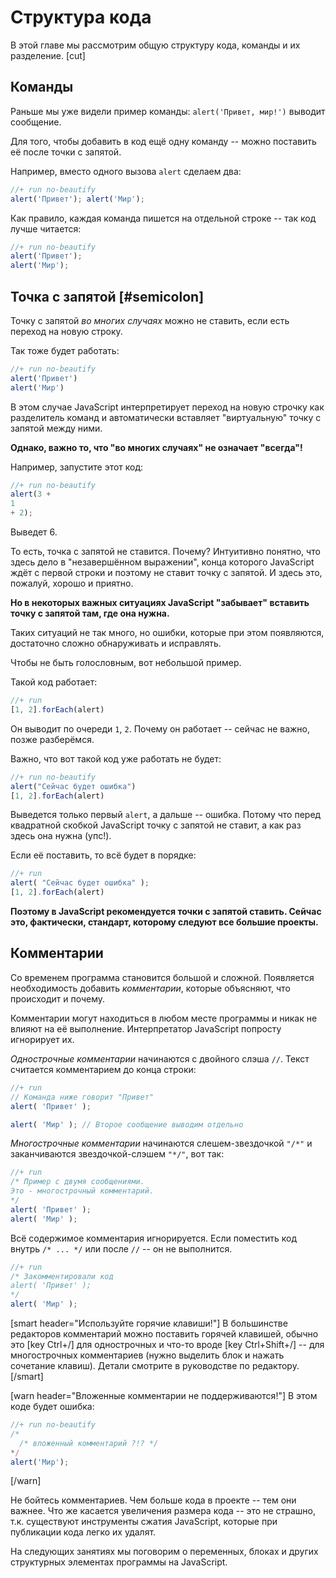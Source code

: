 # Структура кода

В этой главе мы рассмотрим общую структуру кода, команды и их разделение.
[cut]
## Команды

Раньше мы уже видели пример команды: `alert('Привет, мир!')` выводит сообщение.

Для того, чтобы добавить в код ещё одну команду -- можно поставить её после точки с запятой.

Например, вместо одного вызова `alert` сделаем два:

```js
//+ run no-beautify
alert('Привет'); alert('Мир');
```

Как правило, каждая команда пишется на отдельной строке -- так код лучше читается:

```js
//+ run no-beautify
alert('Привет'); 
alert('Мир');
```

## Точка с запятой [#semicolon]

Точку с запятой *во многих случаях* можно не ставить, если есть переход на новую строку. 

Так тоже будет работать:

```js
//+ run no-beautify
alert('Привет') 
alert('Мир')
```

В этом случае JavaScript интерпретирует переход на новую строчку как разделитель команд и автоматически вставляет "виртуальную" точку с запятой между ними. 

**Однако, важно то, что "во многих случаях" не означает "всегда"!**

Например, запустите этот код:

```js
//+ run no-beautify
alert(3 +
1
+ 2);
```

Выведет 6.

То есть, точка с запятой не ставится. Почему? Интуитивно понятно, что здесь дело в "незавершённом выражении", конца которого JavaScript ждёт с первой строки и поэтому не ставит точку с запятой. И здесь это, пожалуй, хорошо и приятно.

**Но в некоторых важных ситуациях JavaScript "забывает" вставить точку с запятой там, где она нужна.**

Таких ситуаций не так много, но ошибки, которые при этом появляются, достаточно сложно обнаруживать и исправлять. 

Чтобы не быть голословным, вот небольшой пример.

Такой код работает:
```js
//+ run
[1, 2].forEach(alert)
```

Он выводит по очереди `1`, `2`. Почему он работает -- сейчас не важно, позже разберёмся.

Важно, что вот такой код уже работать не будет:

```js
//+ run no-beautify
alert("Сейчас будет ошибка")
[1, 2].forEach(alert)
```

Выведется только первый `alert`, а дальше -- ошибка. Потому что перед квадратной скобкой JavaScript точку с запятой не ставит, а как раз здесь она нужна (упс!).

Если её поставить, то всё будет в порядке:
```js
//+ run
alert( "Сейчас будет ошибка" );
[1, 2].forEach(alert)
```

**Поэтому в JavaScript рекомендуется точки с запятой ставить. Сейчас это, фактически, стандарт, которому следуют все большие проекты.**

## Комментарии

Со временем программа становится большой и сложной. Появляется необходимость добавить *комментарии*, которые объясняют, что происходит и почему.

Комментарии могут находиться в любом месте программы и никак не влияют на её выполнение. Интерпретатор JavaScript попросту игнорирует их.

*Однострочные комментарии* начинаются с двойного слэша `//`. Текст считается комментарием до конца строки:

```js
//+ run
// Команда ниже говорит "Привет" 
alert( 'Привет' );

alert( 'Мир' ); // Второе сообщение выводим отдельно
```

*Многострочные комментарии* начинаются слешем-звездочкой <code>"/&#42;"</code> и заканчиваются звездочкой-слэшем <code>"&#42;/"</code>, вот так:

```js
//+ run
/* Пример с двумя сообщениями.
Это - многострочный комментарий.
*/
alert( 'Привет' );
alert( 'Мир' );
```

Всё содержимое комментария игнорируется. Если поместить код внутрь <code>/&#42; ... &#42;/</code> или после `//` -- он не выполнится.

```js
//+ run
/* Закомментировали код
alert( 'Привет' );
*/
alert( 'Мир' );
```

[smart header="Используйте горячие клавиши!"]
В большинстве редакторов комментарий можно поставить горячей клавишей, обычно это [key Ctrl+/] для однострочных и что-то вроде [key Ctrl+Shift+/] -- для многострочных комментариев (нужно выделить блок и нажать сочетание клавиш). Детали смотрите в руководстве по редактору.
[/smart]
 
[warn header="Вложенные комментарии не поддерживаются!"]
В этом коде будет ошибка:

```js
//+ run no-beautify
/* 
  /* вложенный комментарий ?!? */
*/
alert('Мир');
```

[/warn]


Не бойтесь комментариев. Чем больше кода в проекте -- тем они важнее. Что же касается увеличения размера кода -- это не страшно, т.к. существуют инструменты сжатия JavaScript, которые при публикации кода легко их удалят.

На следующих занятиях мы поговорим о переменных, блоках и других структурных элементах программы на JavaScript.

